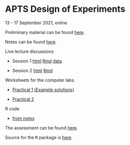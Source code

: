 # APTS Design of Experiments

13 - 17 September 2021, online

Preliminary material can be found [here](preliminary/doe_preliminary.html).

Notes can be found [here](notes/doe.html).

<!--  - the notes look better on screen if you press the "w" key (for widescreen).-->

Live lecture discussions

  - Session 1 [html](live_sessions/blocking.nb.html) [Rmd](live_sessions/blocking.Rmd) [data](live_sessions/exercise.csv)

  - Session 2 [html](live_sessions/helicopters.nb.html) [Rmd](live_sessions/helicopters.Rmd)

Worksheets for the computer labs.

  - [Practical 1](practicals/doe_practical1.html) [(Example solutions)](practicals/doe_practical_solution1.html)
  
  - [Practical 2](practicals/doe_practical2.html) 
<!--[(Example solutions)](practicals/doe_practical_solution2.html)-->
  
R code
  - [from notes](R/notes.R)
  
 <!-- - [for simulated helicopter experiment](R/helicopter.R)--> 

The assessment can be found [here](assessment/doe_assessment.html).

Source for the <tt>R</tt> package is [here](https://github.com/statsdavew/apts.doe).
